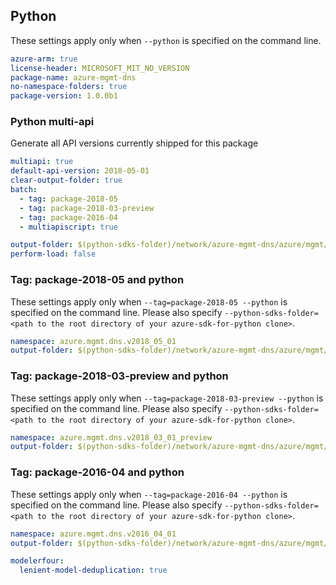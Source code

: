 ## Python

These settings apply only when `--python` is specified on the command line.

```yaml $(python)
azure-arm: true
license-header: MICROSOFT_MIT_NO_VERSION
package-name: azure-mgmt-dns
no-namespace-folders: true
package-version: 1.0.0b1
```

### Python multi-api

Generate all API versions currently shipped for this package

```yaml $(python)
multiapi: true
default-api-version: 2018-05-01
clear-output-folder: true
batch:
  - tag: package-2018-05
  - tag: package-2018-03-preview
  - tag: package-2016-04
  - multiapiscript: true
```

``` yaml $(multiapiscript)
output-folder: $(python-sdks-folder)/network/azure-mgmt-dns/azure/mgmt/dns/
perform-load: false
```

### Tag: package-2018-05 and python

These settings apply only when `--tag=package-2018-05 --python` is specified on the command line.
Please also specify `--python-sdks-folder=<path to the root directory of your azure-sdk-for-python clone>`.

``` yaml $(tag) == 'package-2018-05' && $(python)
namespace: azure.mgmt.dns.v2018_05_01
output-folder: $(python-sdks-folder)/network/azure-mgmt-dns/azure/mgmt/dns/v2018_05_01
```

### Tag: package-2018-03-preview and python

These settings apply only when `--tag=package-2018-03-preview --python` is specified on the command line.
Please also specify `--python-sdks-folder=<path to the root directory of your azure-sdk-for-python clone>`.

``` yaml $(tag) == 'package-2018-03-preview' && $(python)
namespace: azure.mgmt.dns.v2018_03_01_preview
output-folder: $(python-sdks-folder)/network/azure-mgmt-dns/azure/mgmt/dns/v2018_03_01_preview
```

### Tag: package-2016-04 and python

These settings apply only when `--tag=package-2016-04 --python` is specified on the command line.
Please also specify `--python-sdks-folder=<path to the root directory of your azure-sdk-for-python clone>`.

``` yaml $(tag) == 'package-2016-04' && $(python)
namespace: azure.mgmt.dns.v2016_04_01
output-folder: $(python-sdks-folder)/network/azure-mgmt-dns/azure/mgmt/dns/v2016_04_01
```

```yaml $(python)
modelerfour:
  lenient-model-deduplication: true
```
